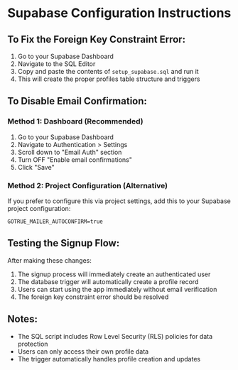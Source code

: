 # Supabase Configuration Instructions

## To Fix the Foreign Key Constraint Error:

1. Go to your Supabase Dashboard
2. Navigate to the SQL Editor
3. Copy and paste the contents of `setup_supabase.sql` and run it
4. This will create the proper profiles table structure and triggers

## To Disable Email Confirmation:

### Method 1: Dashboard (Recommended)
1. Go to your Supabase Dashboard
2. Navigate to Authentication > Settings
3. Scroll down to "Email Auth" section
4. Turn OFF "Enable email confirmations"
5. Click "Save"

### Method 2: Project Configuration (Alternative)
If you prefer to configure this via project settings, add this to your Supabase project configuration:

```
GOTRUE_MAILER_AUTOCONFIRM=true
```

## Testing the Signup Flow:

After making these changes:
1. The signup process will immediately create an authenticated user
2. The database trigger will automatically create a profile record
3. Users can start using the app immediately without email verification
4. The foreign key constraint error should be resolved

## Notes:
- The SQL script includes Row Level Security (RLS) policies for data protection
- Users can only access their own profile data
- The trigger automatically handles profile creation and updates
